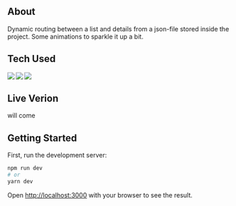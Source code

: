 ## About

Dynamic routing between a list and details from a json-file stored inside the project.
Some animations to sparkle it up a bit.

## Tech Used

<img align="left" src="https://img.shields.io/badge/-Next.JS-white?style=for-the-badge&logo=next.js&logoColor=000000" />
<img align="left" src="https://img.shields.io/badge/-Styled%20Components-white?style=for-the-badge&logo=styled-components&logoColor=DB7093" />
<img align="left" src="https://img.shields.io/badge/-Framer-white?style=for-the-badge&logo=framer&logoColor=DB7093" />
</br>

## Live Verion
 will come

## Getting Started

First, run the development server:

```bash
npm run dev
# or
yarn dev
```

Open [http://localhost:3000](http://localhost:3000) with your browser to see the result.